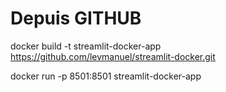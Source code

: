 # Depuis GITHUB
docker build -t streamlit-docker-app https://github.com/levmanuel/streamlit-docker.git

docker run -p 8501:8501 streamlit-docker-app